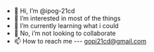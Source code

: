 - 👋 Hi, I’m @ipog-21cd
- 👀 I’m interested in most of the things
- 🌱 I’m currently learning what i could
- 💞️ No, i’m not looking to collaborate
- 📫 How to reach me --- gopi21cd@gmail.com

<!---
Gopi21cd/Gopi21cd is a ✨ special ✨ repository because its `README.md` (this file) appears on your GitHub profile.
You can click the Preview link to take a look at your changes.
--->
